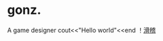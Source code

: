 # gonz.
A game designer
cout<<"Hello world"<<end
！[滑稽](https://github.com/hpts482/gonz./blob/master/111.jpg)
